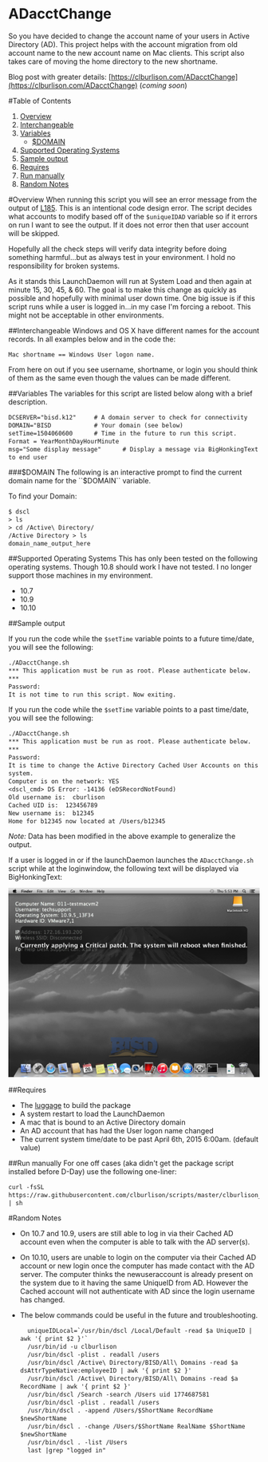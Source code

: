 ADacctChange
===

So you have decided to change the account name of your users in Active Directory (AD). This project helps with the account migration from old account name to the new account name on Mac clients. This script also takes care of moving the home directory to the new shortname.

Blog post with greater details: [https://clburlison.com/ADacctChange](https://clburlison.com/ADacctChange) (_coming soon_)

#Table of Contents
1. [Overview](#overview)
2. [Interchangeable](#interchangeable)
3. [Variables](#variables)
    * [$DOMAIN](#domain)
4. [Supported Operating Systems](#supported-operating-systems)
5. [Sample output](#sample-output)
6. [Requires](#requires)
7. [Run manually](#run-manually)
8. [Random Notes](#random-notes)


#Overview
When running this script you will see an error message from the output of [L185](./ADacctChange.sh#L185). This is an intentional code design error. The script decides what accounts to modify based off of the ``$uniqueIDAD`` variable so if it errors on run I want to see the output. If it does not error then that user account will be skipped.

Hopefully all the check steps will verify data integrity before doing something harmful...but as always test in your environment.
I hold no responsibility for broken systems.

As it stands this LaunchDaemon will run at System Load and then again at minute 15, 30, 45, & 60. The goal is to make this change as quickly as possible and hopefully with minimal user down time. One big issue is if this script runs while a user is logged in...in my case I'm forcing a reboot. This might not be acceptable in other environments.



##Interchangeable
Windows and OS X have different names for the account records. In all examples below and in the code the:
 
	Mac shortname == Windows User logon name.
 
 From here on out if you see username, shortname, or login you should think of them as the same even though the values can be made different. 

##Variables
The variables for this script are listed below along with a brief description. 

	DCSERVER="bisd.k12"		# A domain server to check for connectivity
	DOMAIN="BISD			# Your domain (see below)
	setTime=1504060600		# Time in the future to run this script. Format = YearMonthDayHourMinute
	msg="Some display message"		# Display a message via BigHonkingText to end user

###$DOMAIN
The following is an interactive prompt to find the current domain name for the ``$DOMAIN`` variable.

To find your Domain:

	$ dscl
	> ls
	> cd /Active\ Directory/
	/Active Directory > ls
	domain_name_output_here

##Supported Operating Systems
This has only been tested on the following operating systems. Though 10.8 should work I have not tested. I no longer support those machines in my environment.

* 10.7
* 10.9
* 10.10 

##Sample output

If you run the code while the ``$setTime`` variable points to a future time/date, you will see the following:

	./ADacctChange.sh 
	*** This application must be run as root. Please authenticate below. ***
	Password:
	It is not time to run this script. Now exiting.

If you run the code while the ``$setTime`` variable points to a past time/date, you will see the following:

	./ADacctChange.sh 
	*** This application must be run as root. Please authenticate below. ***
	Password:
	It is time to change the Active Directory Cached User Accounts on this system.
	Computer is on the network: YES
	<dscl_cmd> DS Error: -14136 (eDSRecordNotFound)
	Old username is:  cburlison
	Cached UID is:  123456789
	New username is:  b12345
	Home for b12345 now located at /Users/b12345

_Note:_ Data has been modified in the above example to generalize the output.

If a user is logged in or if the launchDaemon launches the ``ADacctChange.sh`` script while at the loginwindow, the following text will be displayed via BigHonkingText:

![display_msg](./Display_msg.png)

##Requires

* The [luggage](https://github.com/unixorn/luggage) to build the package
* A system restart to load the LaunchDaemon
* A mac that is bound to an Active Directory domain
* An AD account that has had the User logon name changed
* The current system time/date to be past April 6th, 2015 6:00am. (default value)


##Run manually
For one off cases (aka didn't get the package script installed before D-Day) use the following one-liner:

	curl -fsSL https://raw.githubusercontent.com/clburlison/scripts/master/clburlison_scripts/ADacctChange/ADacctChange.sh | sh


#Random Notes
* On 10.7 and 10.9, users are still able to log in via their Cached AD account even when the computer is able to talk with the AD server(s).
* On 10.10, users are unable to login on the computer via their Cached AD account or new login once the computer has made contact with the AD server. The computer thinks the newuseraccount is already present on the system due to it having the same UniqueID from AD. However the Cached account will not authenticate with AD since the login username has changed.
* The below commands could be useful in the future and troubleshooting.	
	
		uniqueIDLocal=`/usr/bin/dscl /Local/Default -read $a UniqueID | awk '{ print $2 }'`
		/usr/bin/id -u clburlison
		/usr/bin/dscl -plist . readall /users 
		/usr/bin/dscl /Active\ Directory/BISD/All\ Domains -read $a dsAttrTypeNative:employeeID | awk '{ print $2 }'
		/usr/bin/dscl /Active\ Directory/BISD/All\ Domains -read $a RecordName | awk '{ print $2 }'
		/usr/bin/dscl /Search -search /Users uid 1774687581
		/usr/bin/dscl -plist . readall /users
		/usr/bin/dscl . -append /Users/$ShortName RecordName $newShortName
		/usr/bin/dscl . -change /Users/$ShortName RealName $ShortName $newShortName
		/usr/bin/dscl . -list /Users
		last |grep "logged in"
